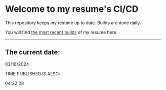 # Welcome to my resume's CI/CD
This repository keeps my resume up to date. Builds are done daily.
  
You will find [the most recent builds](output/) of my resume here.
* * *
 
## The current date:  
 03/16/2024 
   
  
  
 TIME PUBLISHED IS ALSO: 
  
 04:32.28 
  
  
